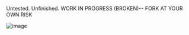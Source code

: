 Untested. Unfinished. WORK IN PROGRESS (BROKEN)-- FORK AT YOUR OWN RISK


![image](https://github.com/user-attachments/assets/b9fdb005-fbb3-49f6-b8d2-584343ee144c)







